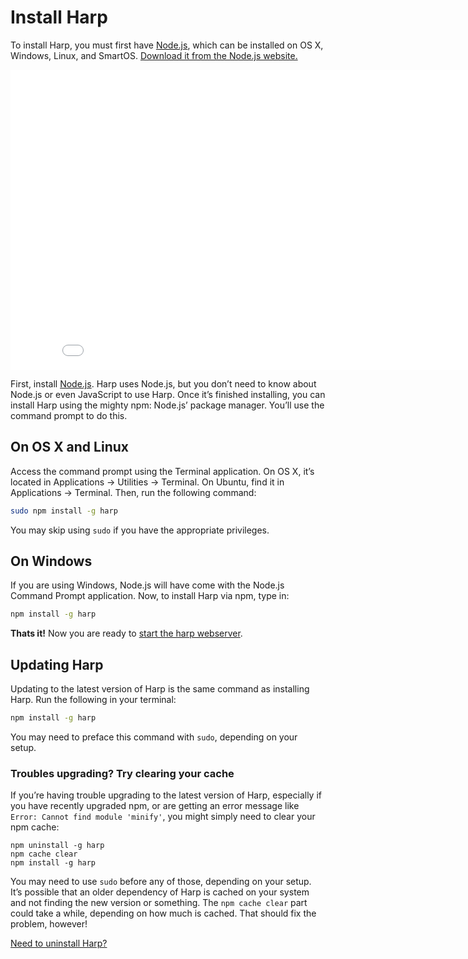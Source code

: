 # Install Harp

To install Harp, you must first have [Node.js](https://nodejs.org/download/), which can be installed on OS X, Windows, Linux, and SmartOS. [Download it from the Node.js website.](https://nodejs.org/download/)

<div class="videoWrapper"><iframe width="853" height="480" src="//www.youtube.com/embed/SEA0G9kpVJM?rel=0" frameborder="0" allowfullscreen></iframe></div>

First, install [Node.js](https://nodejs.org/download/). Harp uses Node.js, but you don’t need to know about Node.js or even JavaScript to use Harp. Once it’s finished installing, you can install Harp using the mighty npm: Node.js’ package manager. You’ll use the command prompt to do this.

## On OS X and Linux

Access the command prompt using the Terminal application. On OS X, it’s located in Applications → Utilities → Terminal. On Ubuntu, find it in Applications → Terminal. Then, run the following command:

```bash
sudo npm install -g harp
```

You may skip using `sudo` if you have the appropriate privileges.

## On Windows

If you are using Windows, Node.js will have come with the Node.js Command Prompt application. Now, to install Harp via npm, type in:

```bash
npm install -g harp
```

**Thats it!** Now you are ready to [start the harp webserver](/docs/environment/server).

## Updating Harp

Updating to the latest version of Harp is the same command as installing Harp. Run the following in your terminal:

```sh
npm install -g harp
```

You may need to preface this command with `sudo`, depending on your setup.

### Troubles upgrading? Try clearing your cache

If you’re having trouble upgrading to the latest version of Harp, especially if you have recently upgraded npm, or are getting an error message like `Error: Cannot find module 'minify'`, you might simply need to clear your npm cache:

```
npm uninstall -g harp
npm cache clear
npm install -g harp
```

You may need to use `sudo` before any of those, depending on your setup. It’s possible that an older dependency of Harp is cached on your system and not finding the new version or something. The `npm cache clear` part could take a while, depending on how much is cached. That should fix the problem, however!

[Need to uninstall Harp?](/docs/environment/uninstall)
